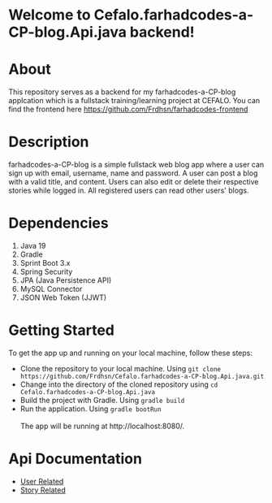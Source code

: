 # Welcome to Cefalo.farhadcodes-a-CP-blog.Api.java backend!

# About

This repository serves as a backend for my farhadcodes-a-CP-blog applcation which is a fullstack training/learning project at CEFALO. You can find the frontend here https://github.com/Frdhsn/farhadcodes-frontend

# Description

farhadcodes-a-CP-blog is a simple fullstack web blog app where a user can sign up with email, username, name and password. A user can post a blog with a valid title, and content. Users can also edit or delete their respective stories while logged in. All registered users can read other users' blogs.

# Dependencies

<ol>
<li>Java 19</li>
<li>Gradle</li>
<li>Sprint Boot 3.x</li>
<li>Spring Security</li>
<li>JPA (Java Persistence API)</li>
<li>MySQL Connector</li>
<li>JSON Web Token (JJWT)</li>
</ol>

# Getting Started

To get the app up and running on your local machine, follow these steps:

- Clone the repository to your local machine. Using `git clone https://github.com/Frdhsn/Cefalo.farhadcodes-a-CP-blog.Api.java.git`
- Change into the directory of the cloned repository using `cd Cefalo.farhadcodes-a-CP-blog.Api.java`
- Build the project with Gradle. Using `gradle build`
- Run the application. Using `gradle bootRun`
  <br><br>The app will be running at http://localhost:8080/.

# Api Documentation

- [User Related](/documentation/userApiDocumentation.md)
- [Story Related](/documentation/storyApiDocumentation.md)
